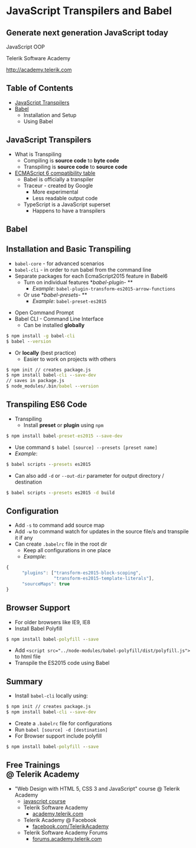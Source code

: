 <!-- section start -->
<!-- attr: { id:'', class:'slide-title', showInPresentation:true, hasScriptWrapper:true } -->
# JavaScript Transpilers and Babel
## Generate next generation JavaScript today
<article class="signature">
	<p class="signature-course">JavaScript OOP</p>
	<p class="signature-initiative">Telerik Software Academy</p>
	<a href="http://academy.telerik.com " class="signature-link">http://academy.telerik.com </a>
</div>

<!-- attr: { id:'', showInPresentation:true, hasScriptWrapper:true } -->
# Table of Contents
- [JavaScript Transpilers](#js-transpilers)
- [Babel](#babel)
  - Installation and Setup
  - Using Babel


<!-- section start -->

<!-- attr: { id:'js-transpilers', class:'slide-section', showInPresentation:true, hasScriptWrapper:true } -->
# JavaScript Transpilers

<!-- attr: { showInPresentation:true, hasScriptWrapper:true } -->
<!-- # JavaScript Transpilers -->
- What is Transpiling
  - Compiling is **source code** to **byte code**
  - Transpiling is **source code** to **source code**
- [ECMAScript 6 compatibility table](http://kangax.github.io/compat-table/es6/)
  - Babel is officially a  transpiler
  - Traceur - created by Google
    - More experimental
    - Less readable output code
  - TypeScript is a JavaScript superset
    - Happens to have a transpilers




<!-- section start -->

<!-- attr: { id:'babel', class:'slide-section', showInPresentation:true, hasScriptWrapper:true } -->
# Babel
## Installation and Basic Transpiling

<!-- attr: { showInPresentation:true, hasScriptWrapper:true } -->
<!-- # Babel -->
- `babel-core` - for advanced scenarios
- `babel-cli` - in order to run babel from the command line
- Separate packages for each EcmaScript2015 feature in Babel6 
  - Turn on individual features **babel-plugin-* **
    - _Example_: `babel-plugin-transform-es2015-arrow-functions`
  - Or use **babel-presets-* **
    - _Example_: `babel-preset-es2015`

<!-- attr: { showInPresentation:true, hasScriptWrapper:true } -->
<!-- # Installation -->
- Open Command Prompt
- Babel CLI - Command Line Interface
  - Can be installed **globally**

```cmd
$ npm install -g babel-cli
$ babel --version
```
  - Or **locally** (best practice)
    - Easier to work on projects with others

```cmd
$ npm init // creates package.js
$ npm install babel-cli --save-dev
// saves in package.js
$ node_modules/.bin/babel --version
```

<!-- attr: { showInPresentation:true, hasScriptWrapper:true, style:'font-size:0.85em' } -->
# Transpiling ES6 Code
- Transpiling
  - Install **preset** or **plugin** using `npm`
```cmd
$ npm install babel-preset-es2015 --save-dev
```
  - Use command `$ babel [source] --presets [preset name]`
  - _Example_:
```cmd
$ babel scripts --presets es2015
```
  - Can also add `-d` or `--out-dir` parameter for output directory / destination
```cmd
$ babel scripts --presets es2015 -d build
```

<!-- attr: { showInPresentation:true, hasScriptWrapper:true } -->
# Configuration
- Add `-s` to command add source map
- Add `-w` to command watch for updates in the source file/s and transpile it if any
- Can create `.babelrc` file in the root dir
  - Keep all configurations in one place
  - _Example_:
```js
{ 
      "plugins": ["transform-es2015-block-scoping",
                  "transform-es2015-template-literals"],
      "sourceMaps": true
}
```

<!-- attr: { class:'slide-section demo', showInPresentation:true, hasScriptWrapper:true } -->
<!-- # Transpiling ES6 Code
## [Demo]() -->



<!-- section start -->

<!-- attr: { id:'browser-support', class:'slide-section', showInPresentation:true, hasScriptWrapper:true } -->
<!-- # Babel
## Browser Support -->

<!-- attr: { showInPresentation:true, hasScriptWrapper:true } -->
# Browser Support
- For older browsers like IE9, IE8
- Install Babel Polyfill

```cmd
$ npm install babel-polyfill --save
```
- Add `<script src="../node-modules/babel-polyfill/dist/polyfill.js">` to html file
- Transpile the ES2015 code using Babel



<!-- section start -->

<!-- attr: { id:'summary', class:'slide-section', showInPresentation:true, hasScriptWrapper:true } -->
<!-- # Summary -->

<!-- attr: { showInPresentation:true, hasScriptWrapper:true } -->
# Summary
- Install `babel-cli` locally using:
```cmd
$ npm init // creates package.js
$ npm install babel-cli --save-dev
```
- Create a `.babelrc` file for configurations
- Run ```babel [source] -d [destination]```
- For Browser support include polyfill

```cmd
$ npm install babel-polyfill --save
```

<!-- Questions -->
<!-- section start -->
<!-- attr: { hasScriptWrapper:true, class:"slide-questions", id:"questions" } -->
<!-- # JavaScript Transpilers and Babel
## Questions? -->


<!-- attr: { showInPresentation: true, hasScriptWrapper: true, style:'font-size: 0.9em' } -->
# Free Trainings<br/>@ Telerik Academy
- "Web Design with HTML 5, CSS 3 and JavaScript" course @ Telerik Academy
    - [javascript course](http://academy.telerik.com/student-courses/web-design-and-ui/javascript-fundamentals/about)
  - Telerik Software Academy
    - [academy.telerik.com](academy.telerik.com)
  - Telerik Academy @ Facebook
    - [facebook.com/TelerikAcademy](facebook.com/TelerikAcademy)
  - Telerik Software Academy Forums
    - [forums.academy.telerik.com](http://telerikacademy.com/Forum/Home)

<!-- <img class="slide-image" showInPresentation="true"  src="imgs/pic00.png" style="top:58.18%; left:90.52%; width:16.97%; z-index:-1" /> -->
